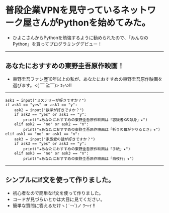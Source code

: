 # 普段企業VPNを見守っているネットワーク屋さんがPythonを始めてみた。
- ひよこさんからPythonを勉強するように勧められたので、「みんなのPython」を買ってプログラミングデビュー！

---
## あなたにおすすめの東野圭吾原作映画！
- 東野圭吾ファン歴10年以上の私が、あなたにおすすめの東野圭吾原作映画を選びます。<( ￣ ≧￣)> ｴｯﾍﾝ!!
---
```
ask1 = input("ミステリーが好きですか？")
if ask1 == "yes" or ask1 == "y":    
    ask2 = input("数学が好きですか？")
    if ask2 == "yes" or ask1 == "y":
        print("★あなたにおすすめの東野圭吾原作映画は「容疑者Xの献身」★")
    elif ask2 == "no" or ask2 == "n": 
        print("★あなたにおすすめの東野圭吾原作映画は「祈りの幕が下りるとき」★")
elif ask1 == "no" or ask1 == "n":
    ask3 = input("家族愛の話が好きですか？")
    if ask3 == "yes" or ask3 == "y":
        print("★あなたにおすすめの東野圭吾原作映画は「手紙」★")
    elif ask3 == "no" or ask3 == "n":
        print("★あなたにおすすめの東野圭吾原作映画は「白夜行」★")
```
---
## シンプルにif文を使って作りました。
- 初心者なので簡単なif文を使って作りました。
- コードが見づらいとかは大目に見てください。
- 簡単な質問に答えるだけヽ( ´￢`)ノ ﾜ～ｲ !!

